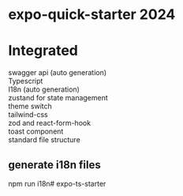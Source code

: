 
# expo-quick-starter 2024


# Integrated
 swagger api (auto  generation)<br/>
 Typescript <br/>
 I18n (auto generation) <br/>
 zustand for state management <br/>
 theme switch <br/>
 tailwind-css <br/>
 zod and react-form-hook <br/>
 toast component <br/>
 standard file structure <br/>
 
## generate i18n files
npm run i18n# expo-ts-starter

